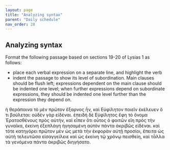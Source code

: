 ```yaml
---
layout: page
title: "Analyzing syntax"
parent: "Daily schedule"
nav_order: 28
---
```



## Analyzing syntax

Format the following passage based on sections 19-20 of Lysias 1 as follows:

- place each verbal expression on a separate line, and highlight the verb 
- indent the passage to show its level of subordination. Main clauses should be flush left; expressions dependent on the main clause should be indented one level; when further expressions depend on subordinate expressions, they should be indented one level further than the expression they depend on.

ἡ θεράπαινα τὸ μὲν πρῶτον ἔξαρνος ἦν, καὶ Εὐφίλητον ποιεῖν ἐκέλευεν ὅ τι βούλεται: οὐδὲν γὰρ εἰδέναι. ἐπειδὴ δὲ Εὐφίλητος ἔφη τὸ ὄνομα Ἐρατοσθένους πρὸς αὐτήν, καὶ εἶπεν ὅτι οὗτος ὁ φοιτῶν εἴη πρὸς τὴν γυναῖκα, ἐκείνη ἐξεπλάγη ἡγησαμένη αὐτὸν πάντα ἀκριβῶς εἰδέναι. καὶ τότε κατηγόρει πρῶτον μὲν ὡς μετὰ τὴν ἐκφορὰν αὐτῇ προσίοι, ἔπειτα ὡς αὐτὴ τελευτῶσα εἰσαγγείλειε καὶ ὡς ἐκείνη τῷ χρόνῳ πεισθείη, καὶ τἆλλα τὰ γενόμενα πάντα ἀκριβῶς διηγήσατο.